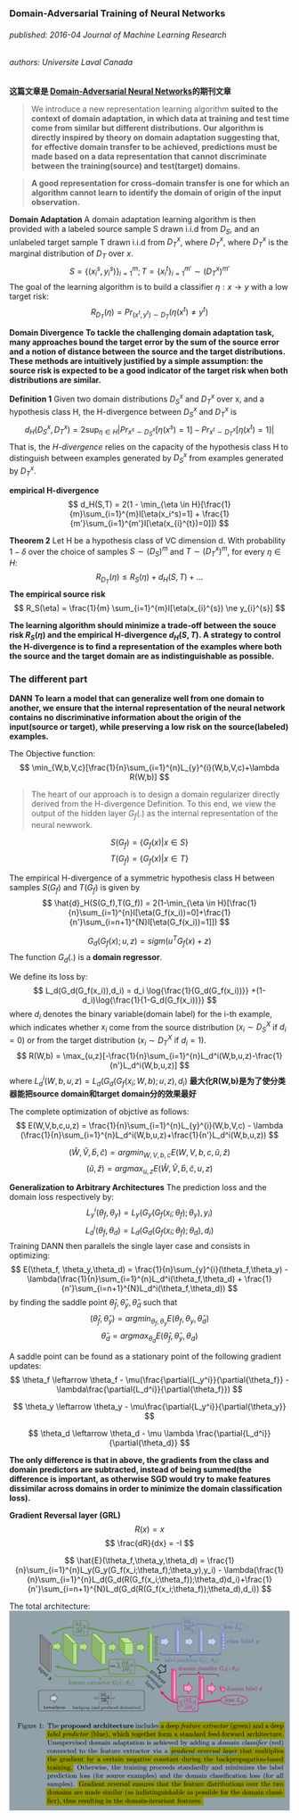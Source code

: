 ### Domain-Adversarial Training of Neural Networks
###### published: 2016-04 Journal of Machine Learning Research
###### authors:  Universite Laval Canada
**这篇文章是 [Domain-Adversarial Neural Networks](Domain-Adversarial_Neural_Networks.md)的期刊文章**
> We introduce a new representation learning algorithm **suited to the context of domain adaptation, in which data at training and test time come from similar but different distributions. Our algorithm is directly inspired by theory on domain adaptation suggesting that, for effective domain transfer to be achieved, predictions must be made based on a data representation that cannot discriminate between the training(source) and test(target) domains.**

> **A good representation for cross-domain transfer is one for which an algorithm cannot learn to identify the domain of origin of the input observation.**

**Domain Adaptation**
A domain adaptation learning algorithm is then provided with a labeled source sample S drawn i.i.d from $D_S$, and an unlabeled target sample T drawn i.i.d from $D_{T}^{x}$, where $D_{T}^{x}$, where $D_{T}^{x}$ is the marginal distribution of $D_T$ over $x$.
$$
S = {\lbrace (x_{i}^{s}, y_{i}^{s}) \rbrace}_{i=1}^{m}; T={\lbrace x_{i}^{t} \rbrace}_{i=1}^{m'} \sim {(D_{T}^{x})}^{m'}
$$
The goal of the learning algorithm is to build a classifier $\eta : x\rightarrow y$ with a low target risk:
$$
R_{D_{T}}(\eta) = Pr_{(x^t,y^t) \sim D_T}(\eta(x^t) \ne y^t)
$$

**Domain Divergence**
**To tackle the challenging domain adaptation task, many approaches bound the target error by the sum of the source error and a notion of distance between the source and the target distributions. These methods are intuitively justified by a simple assumption: the source risk is expected to be a good indicator of the target risk when both distributions are similar.**

**Definition 1** Given two domain distributions $D_{S}^{x}$ and $D_{T}^{x}$ over x, and a hypothesis class H, the H-divergence between $D_{S}^{x}$ and $D_{T}^{x}$ is
$$
d_H(D_{S}^{x}, D_{T}^{x}) = 2 \sup_{\eta \in H}|Pr_{x^s \sim D_{S}^{x}}[\eta(x^s)=1] - Pr_{x^t \sim D_{T}^{x}}[\eta(x^t)=1]|
$$
That is, the *H-divergence* relies on the capacity of the hypothesis class H to distinguish between examples generated by $D_S^x$ from examples generated by $D_T^x$.

**empirical H-divergence**
$$
d_H(S,T) = 2(1 - \min_{\eta \in H}[\frac{1}{m}\sum_{i=1}^{m}I[\eta(x_i^s)=1] +
\frac{1}{m'}\sum_{i=1}^{m'}I[\eta(x_{i}^{t})=0]])
$$

**Theorem 2** Let H be a hypothesis class of VC dimension d. With probability $1-\delta$ over the choice of samples $S \sim (D_S)^m$ and $T \sim (D_T^x)^m$, for every $\eta \in H$:
$$
R_{D_T}(\eta) \le R_S(\eta) + d_H(S,T) + ...
$$
**The empirical source risk**
$$
R_S(\eta) = \frac{1}{m} \sum_{i=1}^{m}I[\eta(x_{i}^{s}) \ne y_{i}^{s}]
$$

**The learning algorithm should minimize a trade-off between the souce risk $R_S(\eta)$ and the empirical H-divergence $d_H(S,T)$. A strategy to control the H-divergence is to find a representation of the examples where both the source and the target domain are as indistinguishable as possible.**

### The different part
**DANN**
**To learn a model that can generalize well from one domain to another, we ensure that the internal representation of the neural network contains no discriminative information about the origin of the input(source or target), while preserving a low risk on the source(labeled) examples.**

The Objective function:
$$
\min_{W,b,V,c}[\frac{1}{n}\sum_{i=1}^{n}L_{y}^{i}(W,b,V,c)+\lambda R(W,b)]
$$

> The heart of our approach is to design a domain regularizer directly derived from the H-divergence Definition. To this end, we view the output of the hidden layer $G_f(.)$ as the internal representation of the neural newwork.

$$
S(G_f) = \lbrace G_f(x)|x \in S \rbrace
$$
$$
T(G_f) = \lbrace G_f(x)|x \in T \rbrace
$$

The empirical H-divergence of a symmetric hypothesis class H between samples $S(G_f)$ and $T(G_f)$ is given by
$$
\hat{d}_H(S(G_f),T(G_f)) = 2(1-\min_{\eta \in H}[\frac{1}{n}\sum_{i=1}^{n}I[\eta(G_f(x_i))=0]+\frac{1}{n'}\sum_{i=n+1}^{N}I[\eta(G_f(x_i))=1]])
$$

$$
G_d(G_f(x);u,z) = sigm(u^TG_f(x) + z)
$$
The function $G_d(.)$ is a **domain regressor**.

We define its loss by:
$$
L_d(G_d(G_f(x_i)),d_i) = d_i \log{\frac{1}{G_d(G_f(x_i))}} +(1-d_i)\log{\frac{1}{1-G_d(G_f(x_i))}}
$$
where $d_i$ denotes the binary variable(domain label) for the i-th example, which indicates whether $x_i$ come from the source distribution ($x_i\sim D_S^X$ if $d_i=0$) or from the target distribution ($x_i \sim D_T^X$ if $d_i=1$).
$$
R(W,b) = \max_{u,z}[-\frac{1}{n}\sum_{i=1}^{n}L_d^i(W,b,u,z)-\frac{1}{n'}L_d^i(W,b,u,z)]
$$
where $L_d^i(W,b,u,z)=L_d(G_d(G_f(x_i;W,b);u,z),d_i)$
**最大化R(W,b)是为了使分类器能把source domain和target domain分的效果最好**

The complete optimization of objctive as follows:
$$
E(W,V,b,c,u,z) = \frac{1}{n}\sum_{i=1}^{n}L_{y}^{i}(W,b,V,c) - \lambda (\frac{1}{n}\sum_{i=1}^{n}L_d^i(W,b,u,z)+\frac{1}{n'}L_d^i(W,b,u,z))
$$

$$
(\hat{W},\hat{V},\hat{b},\hat{c}) = argmin_{W,V,b,c}E(W,V,b,c,\hat{u},\hat{z})
$$
$$
(\hat{u},\hat{z})=argmax_{u,z}E(\hat{W},\hat{V},\hat{b},\hat{c},u,z)
$$

**Generalization to Arbitrary Architectures**
The prediction loss and the domain loss respectively by:
$$
L_y^i(\theta_f,\theta_y) = L_y(G_y(G_f(x_i;\theta_f);\theta_y),y_i)
$$
$$
L_d^i(\theta_f,\theta_d) = L_d(G_d(G_f(x_i;\theta_f);\theta_d),d_i)
$$
Training DANN then parallels the single layer case and consists in optimizing:
$$
E(\theta_f, \theta_y,\theta_d) = \frac{1}{n}\sum_{y}^{i}(\theta_f,\theta_y) - \lambda(\frac{1}{n}\sum_{i=1}^{n}L_d^i(\theta_f,\theta_d) + \frac{1}{n'}\sum_{i=n+1}^{N}L_d^i(\theta_f,\theta_d))
$$
by finding the saddle point $\hat{\theta}_f, \hat{\theta}_y, \hat{\theta}_d$ such that
$$
(\hat{\theta}_f, \hat{\theta}_y) = argmin_{\theta_f,\theta_y}E(\theta_f,\theta_y,\hat{\theta}_d)
$$
$$
\hat{\theta}_d = argmax_{\theta_d}E(\hat{\theta}_f,\hat{\theta}_y,\theta_d)
$$

A saddle point can be found as a stationary point of the following gradient updates:
$$
\theta_f \leftarrow \theta_f - \mu(\frac{\partial{L_y^i}}{\partial{\theta_f}} - \lambda\frac{\partial{L_d^i}}{\partial{\theta_f}})
$$

$$
\theta_y \leftarrow \theta_y - \mu\frac{\partial{L_y^i}}{\partial{\theta_y}}
$$

$$
\theta_d \leftarrow \theta_d - \mu \lambda \frac{\partial{L_d^i}}{\partial{\theta_d}}
$$

**The only difference is that in above, the gradients from the class and domain predictors are subtracted, instead of being summed(the difference is important, as otherwise SGD would try to make features dissimilar across domains in order to minimize the domain classification loss).**

**Gradient Reversal layer (GRL)**
$$
R(x) = x
$$
$$
\frac{dR}{dx} = -I
$$

$$
\hat{E}(\theta_f,\theta_y,\theta_d) = \frac{1}{n}\sum_{i=1}^{n}L_y(G_y(G_f(x_i;\theta_f);\theta_y),y_i) - \lambda(\frac{1}{n}\sum_{i=1}^{n}L_d(G_d(R(G_f(x_i;\theta_f));\theta_d)d_i)+\frac{1}{n'}\sum_{i=n+1}^{N}L_d(G_d(R(G_f(x_i;\theta_f));\theta_d),d_i))
$$

The total architecture:
![dann](../figures/dann_new.png)
